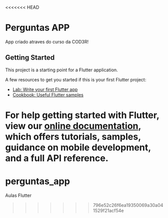 <<<<<<< HEAD
# Perguntas APP

App criado atraves do curso da COD3R!

## Getting Started

This project is a starting point for a Flutter application.

A few resources to get you started if this is your first Flutter project:

- [Lab: Write your first Flutter app](https://flutter.dev/docs/get-started/codelab)
- [Cookbook: Useful Flutter samples](https://flutter.dev/docs/cookbook)

For help getting started with Flutter, view our
[online documentation](https://flutter.dev/docs), which offers tutorials,
samples, guidance on mobile development, and a full API reference.
=======
# perguntas_app
Aulas Flutter
>>>>>>> 796e52c26f6ea19350069a30a041529f21acf54e
